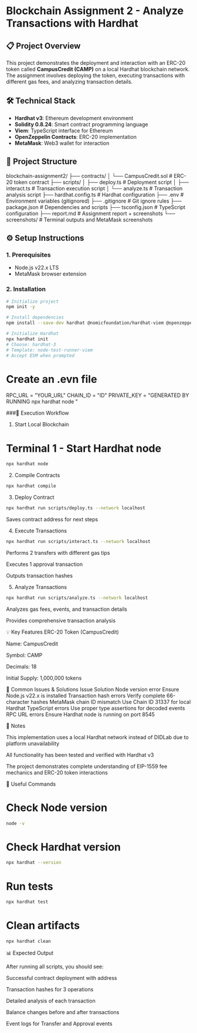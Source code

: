 # Blockchain Assignment 2 - Analyze Transactions with Hardhat

## 📋 Project Overview
This project demonstrates the deployment and interaction with an ERC-20 token called **CampusCredit (CAMP)** on a local Hardhat blockchain network. The assignment involves deploying the token, executing transactions with different gas fees, and analyzing transaction details.

## 🛠️ Technical Stack
- **Hardhat v3**: Ethereum development environment  
- **Solidity 0.8.24**: Smart contract programming language  
- **Viem**: TypeScript interface for Ethereum  
- **OpenZeppelin Contracts**: ERC-20 implementation  
- **MetaMask**: Web3 wallet for interaction  

## 📁 Project Structure
blockchain-assignment2/
├── contracts/
│ └── CampusCredit.sol # ERC-20 token contract
├── scripts/
│ ├── deploy.ts # Deployment script
│ ├── interact.ts # Transaction execution script
│ └── analyze.ts # Transaction analysis script
├── hardhat.config.ts # Hardhat configuration
├── .env # Environment variables (gitignored)
├── .gitignore # Git ignore rules
├── package.json # Dependencies and scripts
├── tsconfig.json # TypeScript configuration
├── report.md # Assignment report + screenshots
└── screenshots/ # Terminal outputs and MetaMask screenshots


## ⚙️ Setup Instructions

### 1. Prerequisites
- Node.js v22.x LTS  
- MetaMask browser extension  

### 2. Installation
```bash
# Initialize project
npm init -y 

# Install dependencies
npm install --save-dev hardhat @nomicfoundation/hardhat-viem @openzeppelin/contracts dotenv

# Initialize Hardhat
npx hardhat init
# Choose: hardhat-3
# Template: node-test-runner-viem
# Accept ESM when prompted
```
# Create an .evn file 
RPC_URL = "YOUR_URL"
CHAIN_ID = "ID"
PRIVATE_KEY = "GENERATED BY RUNNING npx hardhat node " 

###🚀 Execution Workflow
1. Start Local Blockchain
# Terminal 1 - Start Hardhat node
```bash 
npx hardhat node
```
2. Compile Contracts
```bash 
npx hardhat compile
```

3. Deploy Contract
``` bash 
npx hardhat run scripts/deploy.ts --network localhost
```
Saves contract address for next steps

4. Execute Transactions
``` bash
npx hardhat run scripts/interact.ts --network localhost
```


Performs 2 transfers with different gas tips

Executes 1 approval transaction

Outputs transaction hashes

5. Analyze Transactions
``` bash
npx hardhat run scripts/analyze.ts --network localhost
```


Analyzes gas fees, events, and transaction details

Provides comprehensive transaction analysis

💡 Key Features
ERC-20 Token (CampusCredit)

Name: CampusCredit

Symbol: CAMP

Decimals: 18

Initial Supply: 1,000,000 tokens



🐛 Common Issues & Solutions
Issue	Solution
Node version error	Ensure Node.js v22.x is installed
Transaction hash errors	Verify complete 66-character hashes
MetaMask chain ID mismatch	Use Chain ID 31337 for local Hardhat
TypeScript errors	Use proper type assertions for decoded events
RPC URL errors	Ensure Hardhat node is running on port 8545


📝 Notes

This implementation uses a local Hardhat network instead of DIDLab due to platform unavailability

All functionality has been tested and verified with Hardhat v3

The project demonstrates complete understanding of EIP-1559 fee mechanics and ERC-20 token interactions

🔗 Useful Commands
# Check Node version
``` bash 
node -v
```
# Check Hardhat version
``` bash 
npx hardhat --version
```

# Run tests
``` bash 
npx hardhat test
```

# Clean artifacts
``` bash 
npx hardhat clean
```

📊 Expected Output

After running all scripts, you should see:

Successful contract deployment with address

Transaction hashes for 3 operations

Detailed analysis of each transaction

Balance changes before and after transactions

Event logs for Transfer and Approval events